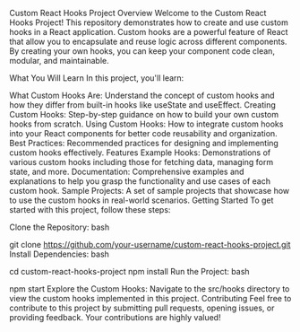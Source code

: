 Custom React Hooks Project
Overview
Welcome to the Custom React Hooks Project! This repository demonstrates how to create and use custom hooks in a React application. Custom hooks are a powerful feature of React that allow you to encapsulate and reuse logic across different components. By creating your own hooks, you can keep your component code clean, modular, and maintainable.

What You Will Learn
In this project, you'll learn:

What Custom Hooks Are: Understand the concept of custom hooks and how they differ from built-in hooks like useState and useEffect.
Creating Custom Hooks: Step-by-step guidance on how to build your own custom hooks from scratch.
Using Custom Hooks: How to integrate custom hooks into your React components for better code reusability and organization.
Best Practices: Recommended practices for designing and implementing custom hooks effectively.
Features
Example Hooks: Demonstrations of various custom hooks including those for fetching data, managing form state, and more.
Documentation: Comprehensive examples and explanations to help you grasp the functionality and use cases of each custom hook.
Sample Projects: A set of sample projects that showcase how to use the custom hooks in real-world scenarios.
Getting Started
To get started with this project, follow these steps:

Clone the Repository:
bash

git clone https://github.com/your-username/custom-react-hooks-project.git
Install Dependencies:
bash

cd custom-react-hooks-project
npm install
Run the Project:
bash

npm start
Explore the Custom Hooks: Navigate to the src/hooks directory to view the custom hooks implemented in this project.
Contributing
Feel free to contribute to this project by submitting pull requests, opening issues, or providing feedback. Your contributions are highly valued!